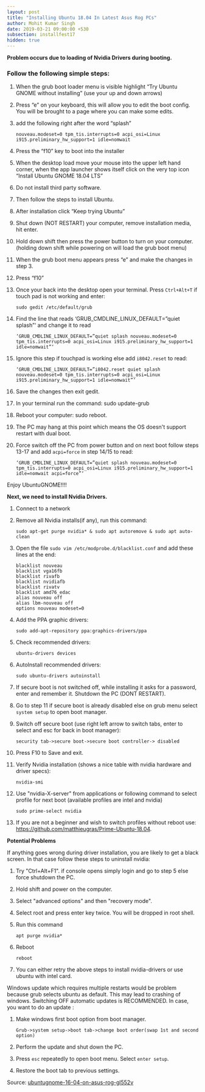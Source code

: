```yaml
---
layout: post
title: "Installing Ubuntu 18.04 In Latest Asus Rog PCs"
author: Mohit Kumar Singh
date: 2019-03-21 09:00:00 +530
subsection: installfest17
hidden: true
---
```

**Problem occurs due to loading of Nvidia Drivers during booting.**

### Follow the following simple steps:

1. When the grub boot loader menu is visible highlight “Try Ubuntu GNOME without installing” (use your up and down arrows)

2. Press “e” on your keyboard, this will allow you to edit the boot config.
You will be brought to a page where you can make some edits.

3. add the following right after the word “splash”

    `nouveau.modeset=0 tpm_tis.interrupts=0 acpi_osi=Linux i915.preliminary_hw_support=1 idle=nomwait`

4. Press the “f10” key to boot into the installer

5. When the desktop load move your mouse into the upper left hand corner, when the app launcher shows itself click on the very top icon “Install Ubuntu GNOME 18.04 LTS”

6. Do not install third party software.

7. Then follow the steps to install Ubuntu.

8. After installation click “Keep trying Ubuntu”

9. Shut down (NOT RESTART) your computer, remove installation media, hit enter.

10. Hold down shift then press the power button to turn on your computer. (holding down shift while powering on will load the grub boot menu)

11. When the grub boot menu appears press “e” and make the changes in step 3.

12. Press “f10”

13. Once your back into the desktop open your terminal. Press `Ctrl+Alt+T` if touch pad is not working and enter:

    `sudo gedit /etc/default/grub`

14. Find the line that reads ‘GRUB_CMDLINE_LINUX_DEFAULT=”quiet splash”‘ and change it to read

    `‘GRUB_CMDLINE_LINUX_DEFAULT=”quiet splash nouveau.modeset=0 tpm_tis.interrupts=0 acpi_osi=Linux i915.preliminary_hw_support=1 idle=nomwait”‘`

15. Ignore this step if touchpad is working else add `i8042.reset` to read:

    `‘GRUB_CMDLINE_LINUX_DEFAULT=”i8042.reset quiet splash nouveau.modeset=0 tpm_tis.interrupts=0 acpi_osi=Linux i915.preliminary_hw_support=1 idle=nomwait”‘`

16. Save the changes then exit gedit.

17. In your terminal run the command: sudo update-grub

18. Reboot your computer: sudo reboot.

19. The PC may hang at this point which means the OS doesn't support restart with dual boot.

20. Force switch off the PC from power button and on next boot follow steps 13-17 and add `acpi=force` in step 14/15 to read:

    `‘GRUB_CMDLINE_LINUX_DEFAULT=”quiet splash nouveau.modeset=0 tpm_tis.interrupts=0 acpi_osi=Linux i915.preliminary_hw_support=1 idle=nomwait acpi=force”‘`

Enjoy UbuntuGNOME!!!!

**Next, we need to install Nvidia Drivers.**

1. Connect to a network

2. Remove all Nvidia installs(if any), run this command:

    `sudo apt-get purge nvidia* & sudo apt autoremove & sudo apt auto-clean`

3. Open the file `sudo vim /etc/modprobe.d/blacklist.conf` and add these lines at the end:
    ```
    blacklist nouveau
    blacklist vga16fb
    blacklist rivafb
    blacklist nvidiafb
    blacklist rivatv
    blacklist amd76_edac
    alias nouveau off
    alias lbm-nouveau off
    options nouveau modeset=0
    ```

4. Add the PPA graphic drivers:

    `sudo add-apt-repository ppa:graphics-drivers/ppa`

5. Check recommended drivers:

    `ubuntu-drivers devices`

6. AutoInstall recommended drivers:

    `sudo ubuntu-drivers autoinstall`

7. If secure boot is not switched off, while installing it asks for a password, enter and remember it. Shutdown the PC
   (DONT RESTART).

8.  Go to step 11 if secure boot is already disabled else on grub menu select `system setup` to open boot manager.

9. Switch off secure boot (use right left arrow to switch tabs, enter to select and esc for back in boot manager):

    `security tab->secure boot->secure boot controller-> disabled`

10. Press F10 to Save and exit.

11. Verify Nvidia installation (shows a nice table with nvidia hardware and driver specs):

    `nvidia-smi`

12. Use "nvidia-X-server" from applications or following command to select profile for next boot (available profiles are intel and nvidia)

    `sudo prime-select nvidia`

13. If you are not a beginner and wish to switch profiles without reboot use: https://github.com/matthieugras/Prime-Ubuntu-18.04.

**Potential Problems**

If anything goes wrong during driver installation, you are likely to get a black screen. In that case follow these steps to
uninstall nvidia:

1. Try "Ctrl+Alt+F1". if console opens simply login and go to step 5 else force shutdown the PC.

2. Hold shift and power on the computer.

3. Select "advanced options" and then "recovery mode".

4. Select root and press enter key twice. You will be dropped in root shell.

5. Run this command

    `apt purge nvidia*`

6. Reboot

    `reboot`

7. You can either retry the above steps to install nvidia-drivers or use ubuntu with intel card.

Windows update which requires multiple restarts would be problem because grub selects ubuntu as default. This may lead to
crashing of windows. Switching OFF automatic updates is RECOMMENDED. In case, you want to do an update :

1. Make windows first boot option from boot manager.

    `Grub->system setup->boot tab->change boot order(swap 1st and second option)`

2. Perform the update and shut down the PC.

3. Press `esc` repeatedly to open boot menu. Select `enter setup`.

4. Restore the boot tab to previous settings.

Source: [ubuntugnome-16-04-on-asus-rog-gl552v](https://jeremymdyson.wordpress.com/2016/04/27/ubuntugnome-16-04-on-asus-rog-gl552v/)
